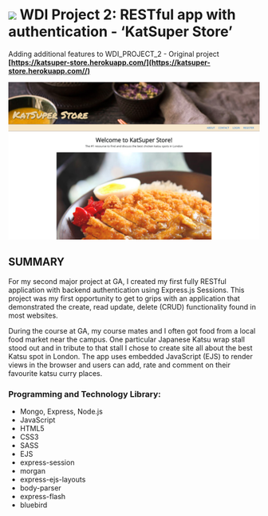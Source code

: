 # ![](https://ga-dash.s3.amazonaws.com/production/assets/logo-9f88ae6c9c3871690e33280fcf557f33.png) WDI Project 2: RESTful app with authentication  - ‘KatSuper Store’

Adding additional features to WDI_PROJECT_2 - Original project **[https://katsuper-store.herokuapp.com/](https://katsuper-store.herokuapp.com//)**

![](README/screenshots/screenshot_landingpage.jpg)


## SUMMARY

For my second major project at GA, I created my first fully RESTful application with backend authentication using Express.js Sessions. This project was my first opportunity to get to grips with an application that demonstrated the create, read update, delete (CRUD) functionality found in most websites.

During the course at GA, my course mates and I often got food from a local food market near the campus. One particular Japanese Katsu wrap stall stood out and in tribute to that stall I chose to create site all about the best Katsu spot in London. The app uses embedded JavaScript (EJS) to render views in the browser and users can add, rate and comment on their favourite katsu curry places.


### Programming and Technology Library:

* Mongo, Express, Node.js
* JavaScript
* HTML5
* CSS3
* SASS
* EJS
* express-session
* morgan
* express-ejs-layouts
* body-parser
* express-flash
* bluebird

